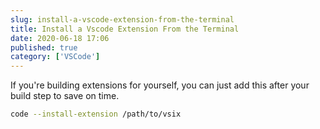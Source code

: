 ```yaml
---
slug: install-a-vscode-extension-from-the-terminal
title: Install a Vscode Extension From the Terminal
date: 2020-06-18 17:06
published: true
category: ['VSCode']
---
```


If you're building extensions for yourself, you
can just add this after your build step to save
on time.

```bash
code --install-extension /path/to/vsix
```




